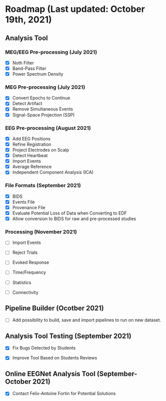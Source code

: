 # Roadmap (Last updated: October 19th, 2021)

## Analysis Tool

### MEG/EEG Pre-processing (July 2021)
- [x] Noth Filter
- [x] Band-Pass Filter
- [x] Power Spectrum Density

### MEG Pre-processing (July 2021)
- [x] Convert Epochs to Continue
- [x] Detect Artifact
- [x] Remove Simultaneous Events
- [x] Signal-Space Projection (SSP)

### EEG Pre-processing (August 2021)
- [x] Add EEG Positions
- [x] Refine Registration
- [x] Project Electrodes on Scalp
- [x] Detect Heartbeat
- [x] Import Events
- [x] Average Reference
- [x] Independent Component Analysis (ICA)

### File Formats (September 2021)
- [x] BIDS
- [x] Events File
- [x] Provenance File
- [x] Evaluate Potential Loss of Data when Converting to EDF
- [x] Allow conversion to BIDS for raw and pre-processed studies

### Processing (November 2021)
- [ ] Import Events
- [ ] Reject Trials
- [ ] Evoked Response
- [ ] Time/Frequency
- [ ] Statistics
- [ ] Connectivity


## Pipeline Builder (Ocotber 2021)
- [ ] Add possibility to build, save and import pipelines to run on new dataset.

## Analysis Tool Testing (September 2021)
- [x] Fix Bugs Detected by Students
- [x] Improve Tool Based on Students Reviews


## Online EEGNet Analysis Tool (September-October 2021)
- [x] Contact Felix-Antoine Fortin for Potential Solutions
